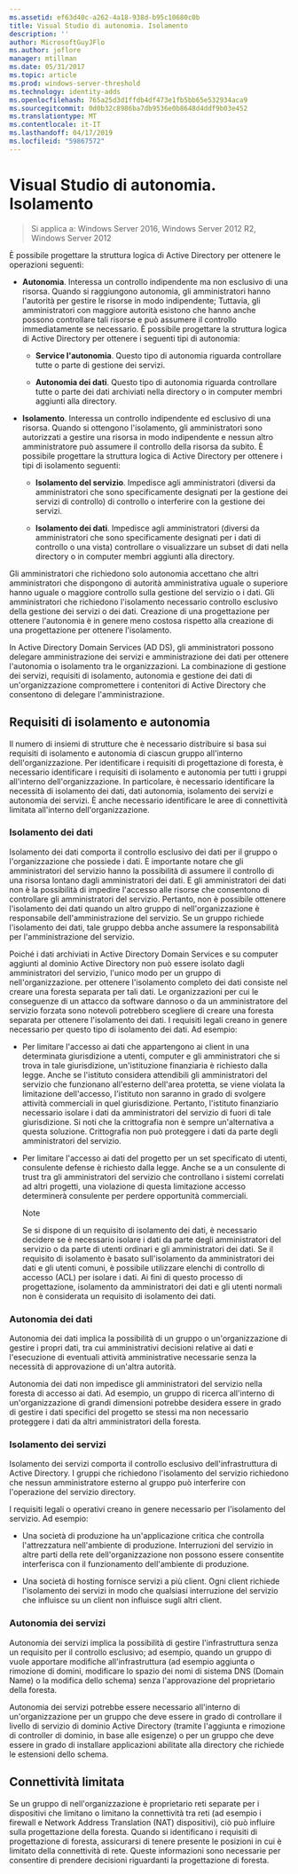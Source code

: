 ```yaml
---
ms.assetid: ef63d40c-a262-4a18-938d-b95c10680c0b
title: Visual Studio di autonomia. Isolamento
description: ''
author: MicrosoftGuyJFlo
ms.author: joflore
manager: mtillman
ms.date: 05/31/2017
ms.topic: article
ms.prod: windows-server-threshold
ms.technology: identity-adds
ms.openlocfilehash: 765a25d3d1ffdb4df473e1fb5bb65e532934aca9
ms.sourcegitcommit: 0d0b32c8986ba7db9536e0b8648d4ddf9b03e452
ms.translationtype: MT
ms.contentlocale: it-IT
ms.lasthandoff: 04/17/2019
ms.locfileid: "59867572"
---
```

# <a name="autonomy-vs-isolation"></a>Visual Studio di autonomia. Isolamento

>Si applica a: Windows Server 2016, Windows Server 2012 R2, Windows Server 2012

È possibile progettare la struttura logica di Active Directory per ottenere le operazioni seguenti:  
  
-   **Autonomia**. Interessa un controllo indipendente ma non esclusivo di una risorsa. Quando si raggiungono autonomia, gli amministratori hanno l'autorità per gestire le risorse in modo indipendente; Tuttavia, gli amministratori con maggiore autorità esistono che hanno anche possono controllare tali risorse e può assumere il controllo immediatamente se necessario. È possibile progettare la struttura logica di Active Directory per ottenere i seguenti tipi di autonomia:  
  
    -   **Service l'autonomia**. Questo tipo di autonomia riguarda controllare tutte o parte di gestione dei servizi.  
  
    -   **Autonomia dei dati**. Questo tipo di autonomia riguarda controllare tutte o parte dei dati archiviati nella directory o in computer membri aggiunti alla directory.  
  
-   **Isolamento**. Interessa un controllo indipendente ed esclusivo di una risorsa. Quando si ottengono l'isolamento, gli amministratori sono autorizzati a gestire una risorsa in modo indipendente e nessun altro amministratore può assumere il controllo della risorsa da subito. È possibile progettare la struttura logica di Active Directory per ottenere i tipi di isolamento seguenti:  
  
    -   **Isolamento del servizio**. Impedisce agli amministratori (diversi da amministratori che sono specificamente designati per la gestione dei servizi di controllo) di controllo o interferire con la gestione dei servizi.  
  
    -   **Isolamento dei dati**. Impedisce agli amministratori (diversi da amministratori che sono specificamente designati per i dati di controllo o una vista) controllare o visualizzare un subset di dati nella directory o in computer membri aggiunti alla directory.  
  
Gli amministratori che richiedono solo autonomia accettano che altri amministratori che dispongono di autorità amministrativa uguale o superiore hanno uguale o maggiore controllo sulla gestione del servizio o i dati. Gli amministratori che richiedono l'isolamento necessario controllo esclusivo della gestione dei servizi o dei dati. Creazione di una progettazione per ottenere l'autonomia è in genere meno costosa rispetto alla creazione di una progettazione per ottenere l'isolamento.  
  
In Active Directory Domain Services (AD DS), gli amministratori possono delegare amministrazione dei servizi e amministrazione dei dati per ottenere l'autonomia o isolamento tra le organizzazioni. La combinazione di gestione dei servizi, requisiti di isolamento, autonomia e gestione dei dati di un'organizzazione compromettere i contenitori di Active Directory che consentono di delegare l'amministrazione.  
  
## <a name="isolation-and-autonomy-requirements"></a>Requisiti di isolamento e autonomia  
Il numero di insiemi di strutture che è necessario distribuire si basa sui requisiti di isolamento e autonomia di ciascun gruppo all'interno dell'organizzazione. Per identificare i requisiti di progettazione di foresta, è necessario identificare i requisiti di isolamento e autonomia per tutti i gruppi all'interno dell'organizzazione. In particolare, è necessario identificare la necessità di isolamento dei dati, dati autonomia, isolamento dei servizi e autonomia dei servizi. È anche necessario identificare le aree di connettività limitata all'interno dell'organizzazione.  
  
### <a name="data-isolation"></a>Isolamento dei dati  
Isolamento dei dati comporta il controllo esclusivo dei dati per il gruppo o l'organizzazione che possiede i dati. È importante notare che gli amministratori del servizio hanno la possibilità di assumere il controllo di una risorsa lontano dagli amministratori dei dati. E gli amministratori dei dati non è la possibilità di impedire l'accesso alle risorse che consentono di controllare gli amministratori del servizio. Pertanto, non è possibile ottenere l'isolamento dei dati quando un altro gruppo di nell'organizzazione è responsabile dell'amministrazione del servizio. Se un gruppo richiede l'isolamento dei dati, tale gruppo debba anche assumere la responsabilità per l'amministrazione del servizio.  
  
Poiché i dati archiviati in Active Directory Domain Services e su computer aggiunti al dominio Active Directory non può essere isolato dagli amministratori del servizio, l'unico modo per un gruppo di nell'organizzazione. per ottenere l'isolamento completo dei dati consiste nel creare una foresta separata per tali dati. Le organizzazioni per cui le conseguenze di un attacco da software dannoso o da un amministratore del servizio forzata sono notevoli potrebbero scegliere di creare una foresta separata per ottenere l'isolamento dei dati. I requisiti legali creano in genere necessario per questo tipo di isolamento dei dati. Ad esempio:   
  
-   Per limitare l'accesso ai dati che appartengono ai client in una determinata giurisdizione a utenti, computer e gli amministratori che si trova in tale giurisdizione, un'istituzione finanziaria è richiesto dalla legge. Anche se l'istituto considera attendibili gli amministratori del servizio che funzionano all'esterno dell'area protetta, se viene violata la limitazione dell'accesso, l'istituto non saranno in grado di svolgere attività commerciali in quel giurisdizione. Pertanto, l'istituto finanziario necessario isolare i dati da amministratori del servizio di fuori di tale giurisdizione. Si noti che la crittografia non è sempre un'alternativa a questa soluzione. Crittografia non può proteggere i dati da parte degli amministratori del servizio.  
  
-   Per limitare l'accesso ai dati del progetto per un set specificato di utenti, consulente defense è richiesto dalla legge. Anche se a un consulente di trust tra gli amministratori del servizio che controllano i sistemi correlati ad altri progetti, una violazione di questa limitazione accesso determinerà consulente per perdere opportunità commerciali.  
  
    > [!NOTE]  
    > Se si dispone di un requisito di isolamento dei dati, è necessario decidere se è necessario isolare i dati da parte degli amministratori del servizio o da parte di utenti ordinari e gli amministratori dei dati. Se il requisito di isolamento è basato sull'isolamento da amministratori dei dati e gli utenti comuni, è possibile utilizzare elenchi di controllo di accesso (ACL) per isolare i dati. Ai fini di questo processo di progettazione, isolamento da amministratori dei dati e gli utenti normali non è considerata un requisito di isolamento dei dati.  
  
### <a name="data-autonomy"></a>Autonomia dei dati  
Autonomia dei dati implica la possibilità di un gruppo o un'organizzazione di gestire i propri dati, tra cui amministrativi decisioni relative ai dati e l'esecuzione di eventuali attività amministrative necessarie senza la necessità di approvazione di un'altra autorità.  
  
Autonomia dei dati non impedisce gli amministratori del servizio nella foresta di accesso ai dati. Ad esempio, un gruppo di ricerca all'interno di un'organizzazione di grandi dimensioni potrebbe desidera essere in grado di gestire i dati specifici del progetto se stessi ma non necessario proteggere i dati da altri amministratori della foresta.  
  
### <a name="service-isolation"></a>Isolamento dei servizi  
Isolamento dei servizi comporta il controllo esclusivo dell'infrastruttura di Active Directory. I gruppi che richiedono l'isolamento del servizio richiedono che nessun amministratore esterno al gruppo può interferire con l'operazione del servizio directory.  
  
I requisiti legali o operativi creano in genere necessario per l'isolamento del servizio. Ad esempio:  
  
-   Una società di produzione ha un'applicazione critica che controlla l'attrezzatura nell'ambiente di produzione. Interruzioni del servizio in altre parti della rete dell'organizzazione non possono essere consentite interferisca con il funzionamento dell'ambiente di produzione.  
  
-   Una società di hosting fornisce servizi a più client. Ogni client richiede l'isolamento dei servizi in modo che qualsiasi interruzione del servizio che influisce su un client non influisce sugli altri client.  
  
### <a name="service-autonomy"></a>Autonomia dei servizi  
Autonomia dei servizi implica la possibilità di gestire l'infrastruttura senza un requisito per il controllo esclusivo; ad esempio, quando un gruppo di vuole apportare modifiche all'infrastruttura (ad esempio aggiunta o rimozione di domini, modificare lo spazio dei nomi di sistema DNS (Domain Name) o la modifica dello schema) senza l'approvazione del proprietario della foresta.  
  
Autonomia dei servizi potrebbe essere necessario all'interno di un'organizzazione per un gruppo che deve essere in grado di controllare il livello di servizio di dominio Active Directory (tramite l'aggiunta e rimozione di controller di dominio, in base alle esigenze) o per un gruppo che deve essere in grado di installare applicazioni abilitate alla directory che richiede le estensioni dello schema.  
  
## <a name="limited-connectivity"></a>Connettività limitata  
Se un gruppo di nell'organizzazione è proprietario reti separate per i dispositivi che limitano o limitano la connettività tra reti (ad esempio i firewall e Network Address Translation (NAT) dispositivi), ciò può influire sulla progettazione della foresta. Quando si identificano i requisiti di progettazione di foresta, assicurarsi di tenere presente le posizioni in cui è limitato della connettività di rete. Queste informazioni sono necessarie per consentire di prendere decisioni riguardanti la progettazione di foresta.  
  


